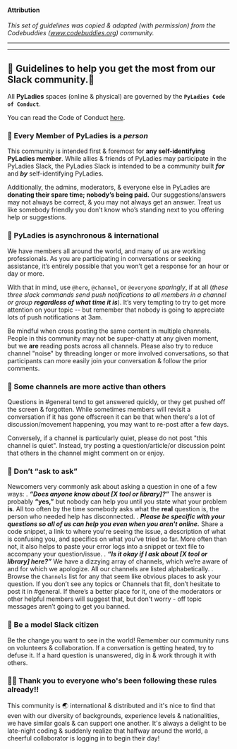 #### Attribution

_This set of guidelines was copied & adapted (_with permission_) from the Codebuddies (www.codebuddies.org) community._  

______________________________________
______________________________________



## :star2: Guidelines to help you get the most from our Slack community.:star2: 

All **PyLadies** spaces (online & physical) are governed by the **`PyLadies Code of Conduct`**.

You can read the Code of Conduct [here](https://www.pyladies.com/CodeOfConduct/).



###  :star2: Every Member of PyLadies is a _**person**_

This community is intended first & foremost for **any self-identifying PyLadies member**. While allies & friends of PyLadies may participate in the PyLadies Slack,  the PyLadies Slack is intended to be a community built _**for**_ and _**by**_ self-identifying PyLadies.

Additionally, the admins, moderators, & everyone else in PyLadies are **donating their spare time; nobody’s being paid.**  Our suggestions/answers may not always be correct, & you may not always get an answer. Treat us like somebody friendly you don’t know who’s standing next to you offering help or suggestions.



### :star2: PyLadies is asynchronous & international

We have members all around the world, and many of us are working professionals. As you are participating in conversations or seeking assistance, it’s entirely possible that you won’t get a response for an hour or day or more. 

With that in mind, use  `@here`, `@channel`, or `@everyone` _sparingly_, if at all (_these three slack commands send push notifications to all members in a channel or group **regardless of what time it is**_).  It’s very tempting to try to get more attention on your topic -- but remember that nobody is going to appreciate  lots of push notifications at 3am.

Be mindful when cross posting the same content in multiple channels. People in this community may not be super-chatty at any given moment, but we **are** reading posts across all channels.  Please also try to reduce channel "noise" by threading longer or more involved conversations, so that participants can more easily join your conversation & follow the prior comments.



### :star2: Some channels are more active than others
Questions in #general tend to get answered quickly, or they get pushed off the screen & forgotten. While sometimes members will revisit a conversation if it has gone offscreen it can be that when there's a lot of discussion/movement happening, you may want to re-post after a few days.

Conversely, if a channel is particularly quiet, please do not post "this channel is quiet".  Instead, try posting a question/article/or discussion point that others in the channel might comment on or enjoy.



### :star2: Don’t “ask to ask”
Newcomers very commonly ask about asking a question in one of a few ways:
.
_**“Does anyone know about [X tool or library]?”**_
The answer is probably **“yes,”** but nobody can help you until you state what your problem **is**. All too often by the time somebody asks what the **real** question is, the person who needed help has disconnected. 
.
_**Please be specific with your questions so all of us can help you even when you aren't online.**_ Share a code snippet, a link to where you're seeing the issue, a description of what is confusing you, and specifics on what you've tried so far.  More often than not, it also helps to paste your error logs into a snippet or text file  to accompany your question/issue.
.
_**“Is it okay if I ask about [X tool or library] here?”**_
We have a dizzying array of channels, which we’re aware of and for which we apologize. All our channels are listed alphabetically. 
.
Browse the `Channels` list for any that seem like obvious places to ask your question. If you don’t see any topics or Channels that fit, don’t hesitate to post it in #general.  If there’s a better place for it, one of the moderators or other helpful members will suggest that, but don't worry - off topic messages aren’t going to get you banned.



### :star2: Be a model Slack citizen

Be the change you want to see in the world! Remember our community runs on volunteers & collaboration. If a conversation is getting heated, try to defuse it. If a hard question is unanswered, dig in & work through it with others. 



### :star2::star2: Thank you to everyone who's been following these rules already!!

This community is :earth_asia: international & distributed and it's nice to find that even with our diversity of backgrounds,  experience levels & nationalities, we have similar goals & can support one another. It's always a delight to be late-night coding & suddenly realize that halfway around the world, a cheerful collaborator is logging in to begin their day!